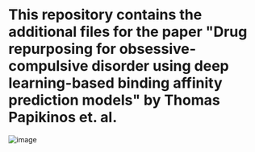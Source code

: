 # This repository contains the additional files for the paper "Drug repurposing for obsessive-compulsive disorder using deep learning-based binding affinity prediction models" by Thomas Papikinos et. al.

![image](https://github.com/DrugRepo/OCD-Drug-Repurposing/assets/151018532/1df271be-1f67-4df5-ab7c-9f42eaa9d142)
